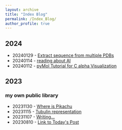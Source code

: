```yaml
---
layout: archive
title: "Index Blog"
permalink: /Index_Blog/
author_profile: true
---
```

## 2024

- 20240129 - [Extract sequence from multiple PDBs](../_posts/2024-01-29-FromPDBtoSequence.md)
- 20240114 - [reading about AI](../_posts/2024-01-14-Reading_About_AI.md)
- 20240112 - [pyMol Tutorial for C alpha Visualization](../_posts/2024-01-12-PyMol_Tutorial.md)

## 2023
### my own public library
- 20231130 - [Where is Pikachu](../_posts/2023-11-30-Pikachu.md)
- 20231115 - [Tubulin representation](../_posts/2023-11-15-TubulinPyMol.md)
- 20231107 - [Writing...](../_posts/2023-11-07-Writing.md)
- 20230810 - [Link to Today's Post](../_posts/2023-10-08-Today.md)
